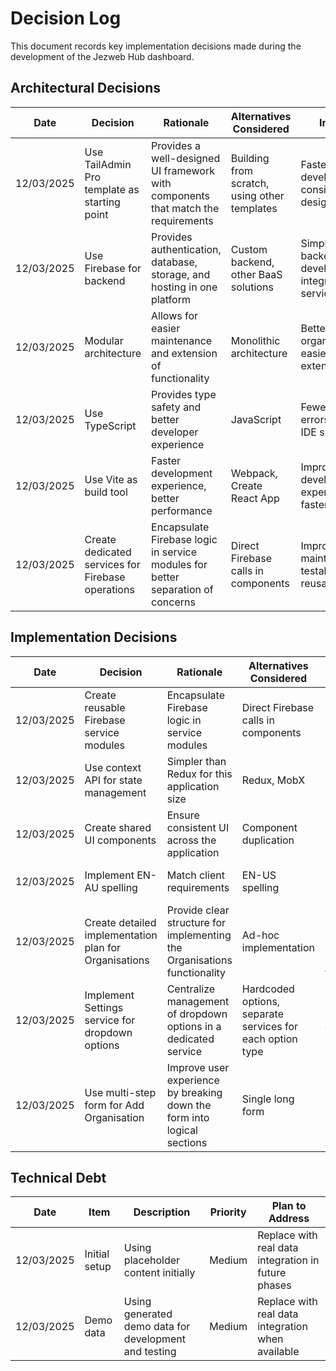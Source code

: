 # Decision Log

This document records key implementation decisions made during the development of the Jezweb Hub dashboard.

## Architectural Decisions

| Date | Decision | Rationale | Alternatives Considered | Impact |
|------|----------|-----------|------------------------|--------|
| 12/03/2025 | Use TailAdmin Pro template as starting point | Provides a well-designed UI framework with components that match the requirements | Building from scratch, using other templates | Faster development, consistent design |
| 12/03/2025 | Use Firebase for backend | Provides authentication, database, storage, and hosting in one platform | Custom backend, other BaaS solutions | Simplified backend development, integrated services |
| 12/03/2025 | Modular architecture | Allows for easier maintenance and extension of functionality | Monolithic architecture | Better code organization, easier to extend |
| 12/03/2025 | Use TypeScript | Provides type safety and better developer experience | JavaScript | Fewer runtime errors, better IDE support |
| 12/03/2025 | Use Vite as build tool | Faster development experience, better performance | Webpack, Create React App | Improved developer experience, faster builds |
| 12/03/2025 | Create dedicated services for Firebase operations | Encapsulate Firebase logic in service modules for better separation of concerns | Direct Firebase calls in components | Improved maintainability, testability, and reusability |

## Implementation Decisions

| Date | Decision | Rationale | Alternatives Considered | Impact |
|------|----------|-----------|------------------------|--------|
| 12/03/2025 | Create reusable Firebase service modules | Encapsulate Firebase logic in service modules | Direct Firebase calls in components | Better separation of concerns, easier testing |
| 12/03/2025 | Use context API for state management | Simpler than Redux for this application size | Redux, MobX | Reduced boilerplate, easier to understand |
| 12/03/2025 | Create shared UI components | Ensure consistent UI across the application | Component duplication | Reduced code duplication, consistent UI |
| 12/03/2025 | Implement EN-AU spelling | Match client requirements | EN-US spelling | Consistent with client expectations |
| 12/03/2025 | Create detailed implementation plan for Organisations | Provide clear structure for implementing the Organisations functionality | Ad-hoc implementation | Better organization, clearer development path, easier to track progress |
| 12/03/2025 | Implement Settings service for dropdown options | Centralize management of dropdown options in a dedicated service | Hardcoded options, separate services for each option type | Improved maintainability, consistent approach to settings management |
| 12/03/2025 | Use multi-step form for Add Organisation | Improve user experience by breaking down the form into logical sections | Single long form | Better UX, reduced cognitive load, clearer form structure |

## Technical Debt

| Date | Item | Description | Priority | Plan to Address |
|------|------|-------------|----------|----------------|
| 12/03/2025 | Initial setup | Using placeholder content initially | Medium | Replace with real data integration in future phases |
| 12/03/2025 | Demo data | Using generated demo data for development and testing | Medium | Replace with real data integration when available |